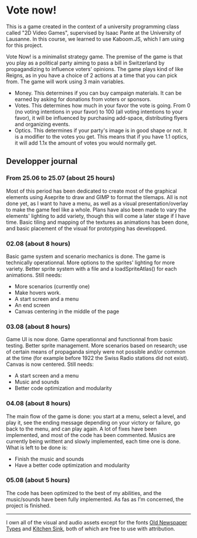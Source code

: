 # Vote now!
This is a game created in the context of a university programming class called "2D Video Games", supervised by Isaac Pante at the University of Lausanne. In this course, we learned to use Kaboom.JS, which I am using for this project.

Vote Now! is a minimalist strategy game. The premise of the game is that you play as a political party aiming to pass a bill in Switzerland by propagandizing to influence voters' opinions. The game plays kind of like Reigns, as in you have a choice of 2 actions at a time that you can pick from. The game will work using 3 main variables.

* Money. This determines if you can buy campaign materials. It can be earned by asking for donations from voters or sponsors.
* Votes. This determines how much in your favor the vote is going. From 0 (no voting intentions in your favor) to 100 (all voting intentions to your favor), it will be influenced by purchasing add-space, distributing flyers and organizing events.
* Optics. This determines if your party's image is in good shape or not. It is a modifier to the votes you get. This means that if you have 1.1 optics, it will add 1.1x the amount of votes you would normally get.

## Developper journal
### From 25.06 to 25.07 (about 25 hours)
Most of this period has been dedicated to create most of the graphical elements using Aseprite to draw and GIMP to format the tilemaps. All is not done yet, as I want to have a menu, as well as a visual presentation/overlay to make the game feel like a whole. Plans have also been made to vary the elements' lighting to add variety, though this will come a later stage if I have time. Basic tiling and mapping of the textures as animations has been done, and basic placement of the visual for prototyping has developped.

### 02.08 (about 8 hours)
Basic game system and scenario mechanics is done. The game is technically operationnal. More options to the sprites' lighting for more variety. Better sprite system with a file and a loadSpriteAtlas() for each animations. Still needs:

* More scenarios (currently one)
* Make hovers work.
* A start screen and a menu
* An end screen
* Canvas centering in the middle of the page

### 03.08 (about 8 hours)
Game UI is now done. Game operationnal and functionnal from basic testing. Better sprite management. More scenarios based on research; use of certain means of propaganda simply were not possible and/or common at the time (for example before 1922 the Swiss Radio stations did not exist). Canvas is now centered. Still needs:

* A start screen and a menu
* Music and sounds
* Better code optimization and modularity

### 04.08 (about 8 hours)
The main flow of the game is done: you start at a menu, select a level, and play it, see the ending message depending on your victory or failure, go back to the menu, and can play again. A lot of fixes have been implemented, and most of the code has been commented. Musics are currently being writtent and slowly implemented, each time one is done. What is left to be done is:

* Finish the music and sounds
* Have a better code optimization and modularity

### 05.08 (about 5 hours)
The code has been optimized to the best of my abilities, and the music/sounds have been fully implemented. As fas as I'm concerned, the project is finished.

________________________
I own all of the visual and audio assets except for the fonts [Old Newspaper Types](https://www.dafont.com/oldnewspapertypes.font) and [Kitchen Sink](https://polyducks.itch.io/kitchen-sink-textmode-font), both of which are free to use with attribution.
